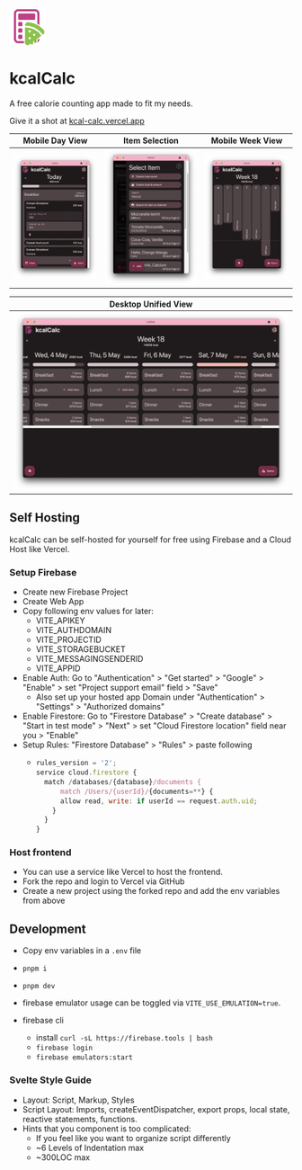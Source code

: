 <img src="./static/favicon.svg" width="64" height="64" alt="" />

# kcalCalc

A free calorie counting app made to fit my needs.

Give it a shot at [kcal-calc.vercel.app](https://kcal-calc.vercel.app)

| Mobile Day View                       | Item Selection                                          | Mobile Week View                          |
| ------------------------------------- | ------------------------------------------------------- | ----------------------------------------- |
| ![DayView](./screenshots/DayView.png) | ![SelectItemSearch](./screenshots/SelectItemSearch.png) | ![WeekGraph](./screenshots/WeekGraph.png) |

| Desktop Unified View                           |
| ---------------------------------------------- |
| ![Unified View](./screenshots/UnifiedView.png) |

## Self Hosting

kcalCalc can be self-hosted for yourself for free using Firebase and a Cloud Host like Vercel.

### Setup Firebase

- Create new Firebase Project
- Create Web App
- Copy following env values for later:
  - VITE_APIKEY
  - VITE_AUTHDOMAIN
  - VITE_PROJECTID
  - VITE_STORAGEBUCKET
  - VITE_MESSAGINGSENDERID
  - VITE_APPID
- Enable Auth: Go to "Authentication" > "Get started" > "Google" > "Enable" > set "Project support email" field > "Save"
  - Also set up your hosted app Domain under "Authentication" > "Settings" > "Authorized domains"
- Enable Firestore: Go to "Firestore Database" > "Create database" > "Start in test mode" > "Next" > set "Cloud Firestore location" field near you > "Enable"
- Setup Rules: "Firestore Database" > "Rules" > paste following
  - ```js
    rules_version = '2';
    service cloud.firestore {
      match /databases/{database}/documents {
          match /Users/{userId}/{documents=**} {
          allow read, write: if userId == request.auth.uid;
        }
      }
    }
    ```

### Host frontend

- You can use a service like Vercel to host the frontend.
- Fork the repo and login to Vercel via GitHub
- Create a new project using the forked repo and add the env variables from above

## Development

- Copy env variables in a `.env` file
- `pnpm i`
- `pnpm dev`

- firebase emulator usage can be toggled via `VITE_USE_EMULATION=true`.
- firebase cli 
  - install `curl -sL https://firebase.tools | bash`
  - `firebase login`
  - `firebase emulators:start`

### Svelte Style Guide

- Layout: Script, Markup, Styles
- Script Layout: Imports, createEventDispatcher, export props, local state, reactive statements, functions.
- Hints that you component is too complicated:
  - If you feel like you want to organize script differently
  - ~6 Levels of Indentation max
  - ~300LOC max

